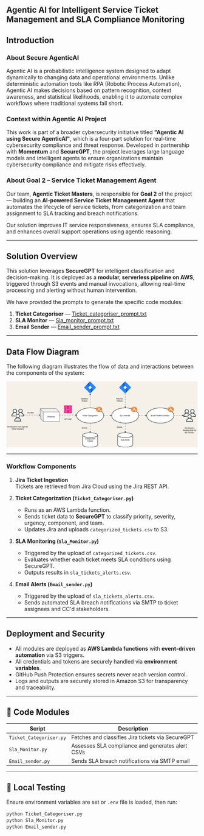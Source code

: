 ## Agentic AI for Intelligent Service Ticket Management and SLA Compliance Monitoring

## Introduction  

### About Secure AgenticAI  

Agentic AI is a probabilistic intelligence system designed to adapt dynamically to changing data and operational environments. Unlike deterministic automation tools like RPA (Robotic Process Automation), Agentic AI makes decisions based on pattern recognition, context awareness, and statistical likelihoods, enabling it to automate complex workflows where traditional systems fall short.

### Context within Agentic AI Project

This work is part of a broader cybersecurity initiative titled **"Agentic AI using Secure AgenticAI"**, which is a four-part solution for real-time cybersecurity compliance and threat response. Developed in partnership with **Momentum** and **SecureGPT**, the project leverages large language models and intelligent agents to ensure organizations maintain cybersecurity compliance and mitigate risks effectively.

### About Goal 2 – Service Ticket Management Agent

Our team, **Agentic Ticket Masters**, is responsible for **Goal 2** of the project — building an **AI-powered Service Ticket Management Agent** that automates the lifecycle of service tickets, from categorization and team assignment to SLA tracking and breach notifications.

Our solution improves IT service responsiveness, ensures SLA compliance, and enhances overall support operations using agentic reasoning.

---

## Solution Overview

This solution leverages **SecureGPT** for intelligent classification and decision-making. It is deployed as a **modular, serverless pipeline on AWS**, triggered through S3 events and manual invocations, allowing real-time processing and alerting without human intervention.


We have provided the prompts to generate the specific code modules:

1. **Ticket Categoriser** — [Ticket_categoriser_prompt.txt](./Ticket_categoriser_prompt.txt)  
2. **SLA Monitor** — [Sla_monitor_prompt.txt](./Sla_monitor_prompt.txt)  
3. **Email Sender** — [Email_sender_prompt.txt](./Email_sender_prompt.txt)
---

##  Data Flow Diagram

The following diagram illustrates the flow of data and interactions between the components of the system:

![Data Flow Diagram](data.svg)

---

###  Workflow Components

1. **Jira Ticket Ingestion**  
   Tickets are retrieved from Jira Cloud using the Jira REST API.

2. **Ticket Categorization (`Ticket_Categoriser.py`)**  
   - Runs as an AWS Lambda function.
   - Sends ticket data to **SecureGPT** to classify priority, severity, urgency, component, and team.
   - Updates Jira and uploads `categorized_tickets.csv` to S3.

3. **SLA Monitoring (`Sla_Monitor.py`)**  
   - Triggered by the upload of `categorized_tickets.csv`.
   - Evaluates whether each ticket meets SLA conditions using SecureGPT.
   - Outputs results in `sla_tickets_alerts.csv`.

4. **Email Alerts (`Email_sender.py`)**  
   - Triggered by the upload of `sla_tickets_alerts.csv`.
   - Sends automated SLA breach notifications via SMTP to ticket assignees and CC'd stakeholders.

---

## Deployment and Security

- All modules are deployed as **AWS Lambda functions** with **event-driven automation** via S3 triggers.
- All credentials and tokens are securely handled via **environment variables**.
- GitHub Push Protection ensures secrets never reach version control.
- Logs and outputs are securely stored in Amazon S3 for transparency and traceability.

---

## 📁 Code Modules

| Script                | Description                                                   |
|------------------------|---------------------------------------------------------------|
| `Ticket_Categoriser.py` | Fetches and classifies Jira tickets via SecureGPT              |
| `Sla_Monitor.py`       | Assesses SLA compliance and generates alert CSVs               |
| `Email_sender.py`      | Sends SLA breach notifications via SMTP email                  |

---

## 🧪 Local Testing

Ensure environment variables are set or `.env` file is loaded, then run:

```bash
python Ticket_Categoriser.py
python Sla_Monitor.py
python Email_sender.py
